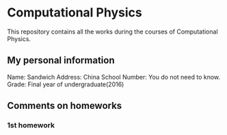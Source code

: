# Computational Physics
This repository contains all the works during the courses of Computational Physics.

## My personal information
Name: Sandwich
Address: China
School Number: You do not need to know.
Grade: Final year of undergraduate(2016)

## Comments on homeworks

### 1st homework

